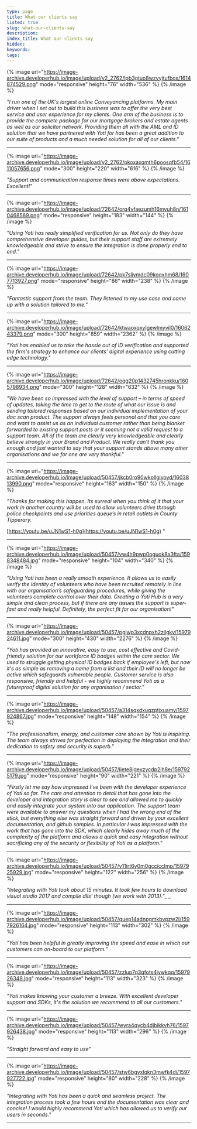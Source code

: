 ```yaml
---
type: page
title: What our clients say
listed: true
slug: what-our-clients-say
description: 
index_title: What our clients say
hidden: 
keywords: 
tags: 
---
```


{% image url="https://image-archive.developerhub.io/image/upload/v2_2762/lpb3gtuo8wzvyjtufbox/1614874529.png" mode="responsive" height="76" width="536" %}
{% /image %}

_"I run one of the UK's largest online Conveyancing platforms. My main driver when I set out to build this business was to offer the very best service and user experience for my clients. One arm of the business is to provide the complete package for our mortgage brokers and estate agents as well as our solicitor network. Providing them all with the AML and ID solution that we have partnered with Yoti for has been a great addition to our suite of products and a much needed solution for all of our clients."_

---

{% image url="https://image-archive.developerhub.io/image/upload/v2_2762/pkoxaxqmth6poosqfb54/1611057656.png" mode="300" height="220" width="616" %}
{% /image %}

_"Support and communication response times were above expectations. Excellent!"_

---

{% image url="https://image-archive.developerhub.io/image/upload/72642/orq4vfaezumh16mvuh8n/1610468589.png" mode="responsive" height="183" width="144" %}
{% /image %}

_"Using Yoti has really simplified verification for us. Not only do they have comprehensive developer guides, but their support staff are extremely knowledgeable and strive to ensure the integration is done properly end to end."_

---

{% image url="https://image-archive.developerhub.io/image/upload/72642/pk7sljymdc09koqxhm68/1607713927.png" mode="responsive" height="86" width="238" %}
{% /image %}

_"Fantastic support from the team. They listened to my use case and came up with a solution tailored to me."_

---

{% image url="https://image-archive.developerhub.io/image/upload/72642/ktwaoxqxylgewlmyvil0/1606243379.png" mode="300" height="859" width="2362" %}
{% /image %}

_"Yoti has enabled us to take the hassle out of ID verification and supported the firm's strategy to enhance our clients' digital experience using cutting edge technology."_

---

{% image url="https://image-archive.developerhub.io/image/upload/72642/oqg20p1432745hronkku/1605798934.png" mode="300" height="128" width="632" %}
{% /image %}

_"We have been so impressed with the level of support – in terms of speed of updates, taking the time to get to the route of what our issue is and sending tailored responses based on our individual implementation of your doc scan product. The support always feels personal and that you care and want to assist us as an individual customer rather than being blanket forwarded to existing support posts or it seeming not a valid request to a support team. All of the team are clearly very knowledgeable and clearly believe strongly in your Brand and Product. We really can't thank you enough and just wanted to say that your support stands above many other organisations and we for one are very thankful."_

---

{% image url="https://image-archive.developerhub.io/image/upload/50457/jkcb0ro90wkpllgiyoyd/1603813990.png" mode="responsive" height="163" width="150" %}
{% /image %}

_"Thanks for making this happen. Its surreal when you think of it that your work in another country will be used to allow volunteers drive through police checkpoints and use priorities queue’s in retail outlets in County Tipperary._

[https://youtu.be/uJN1wS1-h0g](https://youtu.be/uJN1wS1-h0g) "

---

{% image url="https://image-archive.developerhub.io/image/upload/50457/vw4h9pwp0oguok8a3fta/1598348484.jpg" mode="responsive" height="104" width="340" %}
{% /image %}

_"Using Yoti has been a really smooth experience. It allows us to easily verify the identity of volunteers who have been recruited remotely in line with our organisation’s safeguarding procedures, while giving the volunteers complete control over their data. Creating a Yoti Hub is a very simple and clean process, but if there are any issues the support is super-fast and really helpful. Definitely, the perfect fit for our organisation!"_

---

{% image url="https://image-archive.developerhub.io/image/upload/50457/pgjwp3xcdnpxh2zilgkv/1597924611.jpg" mode="300" height="430" width="2276" %}
{% /image %}

_"Yoti has provided an innovative, easy to use, cost effective and Covid-friendly solution for our workforce ID badges within the care sector.  We used to struggle getting physical ID badges back if employee's left, but now it's as simple as removing a name from a list and their ID will no longer be active which safeguards vulnerable people.  Customer service is also responsive, friendly and helpful - we highly recommend Yoti as a futureproof digital solution for any organisation / sector."_

---

{% image url="https://image-archive.developerhub.io/image/upload/50457/a314sqxdxuqzptjxuamy/1597924867.jpg" mode="responsive" height="148" width="154" %}
{% /image %}

_"The professionalism, energy, and customer care shown by Yoti is inspiring. The team always strives for perfection in deploying the integration and their dedication to safety and security is superb."_

---

{% image url="https://image-archive.developerhub.io/image/upload/50457/liete8jgeyzycdp2jh8e/1597925179.jpg" mode="responsive" height="90" width="221" %}
{% /image %}

_"Firstly let me say how impressed I’ve been with the developer experience of Yoti so far. The care and attention to detail that has gone into the developer and integration story is clear to see and allowed me to quickly and easily integrate your system into our application. The support team were available to answer my questions when I had the wrong end of the stick, but everything else was straight forward and driven by your excellent documentation, and github samples. In particular I was impressed with the work that has gone into the SDK, which clearly hides away much of the complexity of the platform and allows a quick and easy integration without sacrificing any of the security or flexibility of Yoti as a platform."_

---

{% image url="https://image-archive.developerhub.io/image/upload/50457/v11irt6y0m0gccicclmp/1597925929.jpg" mode="responsive" height="122" width="256" %}
{% /image %}

_"Integrating with Yoti took about 15 minutes. It took few hours to download visual studio 2017 and compile dlls' though (we work with 2013)."__
_

---

{% image url="https://image-archive.developerhub.io/image/upload/50457/quep14adnpgmkbvpzw2l/1597926164.jpg" mode="responsive" height="113" width="302" %}
{% /image %}

_"Yoti has been helpful in greatly improving the speed and ease in which our customers can on-board to our platform."_

---

{% image url="https://image-archive.developerhub.io/image/upload/50457/zzlup7q3qfots4jvwkqq/1597926348.jpg" mode="responsive" height="113" width="323" %}
{% /image %}

_"Yoti makes knowing your customer a breeze. With excellent developer support and SDKs, it's the solution we recommend to all our customers."_

---

{% image url="https://image-archive.developerhub.io/image/upload/50457/wvra4qycb4djbikkvh76/1597926438.jpg" mode="responsive" height="113" width="296" %}
{% /image %}

_"Straight forward and easy to use"_

---

{% image url="https://image-archive.developerhub.io/image/upload/50457/stw6bgyxlqkn3mwfk4di/1597927722.jpg" mode="responsive" height="80" width="228" %}
{% /image %}

_"Integrating with Yoti has been a quick and seamless project. The integration process took a few hours and the documentation was clear and concise! I would highly recommend Yoti which has allowed us to verify our users in seconds."_

---